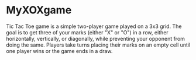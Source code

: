 # MyXOXgame
Tic Tac Toe game is a simple two-player game played on a 3x3 grid. The goal is to get three of your marks (either "X" or "O") in a row, either horizontally, vertically, or diagonally, while preventing your opponent from doing the same. Players take turns placing their marks on an empty cell until one player wins or the game ends in a draw.
